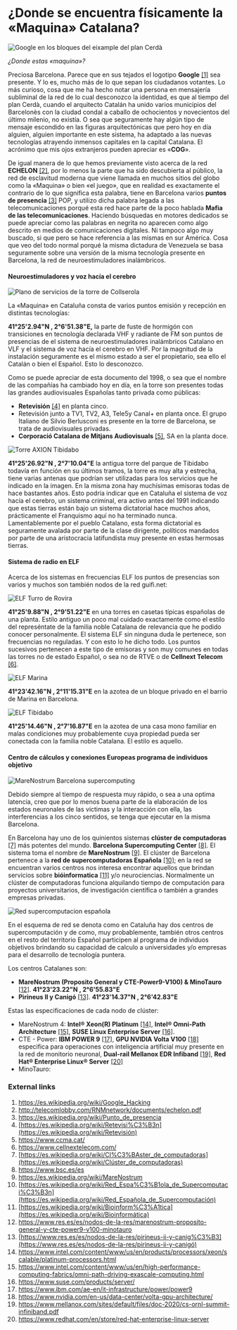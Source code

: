 # ¿Donde se encuentra físicamente la «Maquina» Catalana?

![Google en los bloques del eixample del plan Cerdà](http://redama.es/Images/eixample-barcelona-big_google.webp)

*¿Donde estas «maquina»?*

Preciosa Barcelona. Parece que en sus tejados el logotipo **Google** [[1]](https://es.wikipedia.org/wiki/Google_Hacking) sea presente. Y lo es, mucho más de lo que sepan los ciudadanos votantes. Lo más curioso, cosa que me ha hecho notar una persona en mensajería subliminal de la red de lo cual desconozco la identidad, es que al tiempo del plan Cerdà, cuando el arquitecto Catalán ha unido varios municipios del Barcelonès con la ciudad condal a caballo de ochocientos y novecientos del último milenio, no existía. O sea que seguramente hay algún tipo de mensaje escondido en las figuras arquitectónicas que pero hoy en día alguien, alguien importante en este sistema, ha adaptado a las nuevas tecnologías atrayendo inmensos capitales en la capital Catalana.  El acrónimo que mis ojos extranjeros pueden apreciar es  «**COG**».

De igual manera de lo que hemos previamente visto acerca de la red **ECHELON** [[2]](http://telecomlobby.com/RNMnetwork/documents/echelon.pdf), por lo menos la parte que ha sido descubierta al público, la red de esclavitud moderna que viene llamada en muchos sitios del globo como la «Maquina» o bien «el juego», que en realidad es exactamente el contrario de lo que significa esta palabra, tiene en Barcelona varios **puntos de presencia** [[3]](https://es.wikipedia.org/wiki/Punto_de_presencia) POP, y utilizo dicha palabra legada a las telecomunicaciones porqué esta red hace parte de la poco hablada **Mafia de las telecomunicaciones**. Haciendo búsquedas en motores dedicados se puede apreciar como las palabras en negrita no aparecen como algo descrito en medios de comunicaciones digitales. Ni tampoco algo muy buscado, si que pero se hace referencia a las mismas en sur América. Cosa que veo del todo normal porqué la misma dictadura de Venezuela se basa seguramente sobre una versión de la misma tecnología presente en Barcelona, la red de neuroestimuladores inalámbricos.  

#### Neuroestimuladores y voz hacía el cerebro

![Plano de servicios de la torre de Collserola](http://telecomlobby.com/Images/torre_collserola_disposicion_servicios.webp)

La «Maquina» en Cataluña consta de varios puntos emisión y recepción en distintas tecnologías:

**41°25'2.94"N , 2°6'51.38"E,** la parte de fuste de hormigón con transiciones en tecnología declarada VHF y radiante de FM son puntos de presencias de el sistema de neuroestimuladores inalámbricos Catalano en VLF y el sistema de voz hacía el cerebro en VHF. Por la magnitud de la instalación seguramente es el mismo estado a ser el propietario, sea ello el Catalán o bien el Español. Esto lo desconozco. 

Como se puede apreciar de esta documento del 1998, o sea que el nombre de las compañías ha cambiado hoy en día, en la torre son presentes todas las grandes audiovisuales Españolas tanto privada como públicas:

- **Retevisión** [[4]](https://es.wikipedia.org/wiki/Retevisi%C3%B3n) en planta cinco.
- Retevisión junto a TV1, TV2, A3, Tele5y Canal+ en planta once. El grupo Italiano de Silvio Berlusconi es presente en la torre de Barcelona, se trata de audiovisuales privadas.
- **Corporació Catalana de Mitjans Audiovisuals** [[5]](https://www.ccma.cat/), SA en la planta doce. 

![Torre AXION Tibidabo](http://telecomlobby.com/Images/axion_tibidabo.webp)

**41°25'26.92"N ,  2°7'10.04"E** la antigua torre del parque de Tibidabo todavía en función en su últimos tramos, la torre es muy alta y estrecha, tiene varias antenas que podrían ser utilizadas para los servicios que he indicado en la imagen. En la misma zona hay muchísimas emisoras todas de hace bastantes años. Esto podría indicar que en Cataluña el sistema de voz hacía el cerebro, un sistema criminal, era activo antes del 1991 indicando que estas tierras están bajo un sistema dictatorial hace muchos años, prácticamente el Franquismo aquí no ha terminado nunca. Lamentablemente por el pueblo Catalano, esta forma dictatorial es seguramente avalada por parte de la clase dirigente, políticos mandados por parte de una aristocracia latifundista muy presente en estas hermosas tierras.  

#### Sistema de radio en ELF

Acerca de los sistemas en frecuencias ELF los puntos de presencias son varios y muchos son también nodos de la red guifi.net:

![ELF Turro de Rovira](http://telecomlobby.com/Images/elf_barcelona_turro_rovira.webp)

 **41°25'9.88"N , 2°9'51.22"E** en una torres en casetas típicas españolas de una planta. Estilo antiguo un poco mal cuidado exactamente como el estilo del represéntate de la familia noble Catalana de relevancia que he podido conocer personalmente. El sistema ELF sin ninguna duda le pertenece, son frecuencias no reguladas. Y con esto lo he dicho todo. Los puntos sucesivos pertenecen a este tipo de emisoras y son muy comunes en todas las torres no de estado Español, o sea no de RTVE o de **Cellnext Telecom** [[6]](https://www.cellnextelecom.com/).

![ELF Marina](http://telecomlobby.com/Images/elf_barcelona_marina.webp)

**41°23'42.16"N ,  2°11'15.31"E** en la azotea de un bloque privado en el barrio de Marina en Barcelona.

![ELF Tibidabo](http://telecomlobby.com/Images/elf_barcelona_tibidabo.webp)

**41°25'14.46"N ,  2°7'16.87"E** en la azotea de una casa mono familiar en malas condiciones muy probablemente cuya propiedad pueda ser conectada con la familia noble Catalana. El estilo es aquello.

#### Centro de cálculos y conexiones Europeas programa de individuos objetivo 

![MareNostrum Barcelona supercomputing](http://telecomlobby.com/Images/barcelona_supercomputing_marenostrum.webp)

Debido siempre al tiempo de respuesta muy rápido, o sea a una optima latencia, creo que por lo menos buena parte de la elaboración de los estados neuronales de las victimas y la interacción con ella, las interferencias a los cinco sentidos, se tenga que ejecutar en la misma Barcelona.

En Barcelona hay  uno de los quinientos sistemas **clúster de computadoras** [[7]](https://es.wikipedia.org/wiki/Cl%C3%BAster_de_computadoras) más potentes del mundo. **Barcelona Supercomputing Center** [[8]](https://www.bsc.es/es).  El sistema toma el nombre de **MareNostrum** [[9]](https://es.wikipedia.org/wiki/MareNostrum). El clúster de Barcelona pertenece a la **red de supercomputadoras Española** [[10]](https://es.wikipedia.org/wiki/Red_Espa%C3%B1ola_de_Supercomputaci%C3%B3n); en la red se encuentran varios centros nos interesa encontrar aquellos que brindan servicios sobre **bióinformatica** [[11]](https://es.wikipedia.org/wiki/Bioinform%C3%A1tica) y/o neurociencias. Normalmente un clúster de computadoras funciona alquilando tiempo de computación para proyectos universitarios, de investigación científica o también a grandes empresas privadas. 

![Red supercomputacion española](http://telecomlobby.com/Images/red_supercomputacion_espanola.webp)



En el esquema de red se denota como en Cataluña hay dos centros de supercomputación y de como, muy probablemente, también otros centros en el resto del territorio Español participen al programa de individuos objetivos brindando su capacidad de calculo a universidades y/o empresas para el desarrollo de tecnología puntera.

Los centros Catalanes son:

-  **MareNostrum (Proposito General y CTE-Power9-V100) & MinoTauro** [[12]](https://www.res.es/es/nodos-de-la-res/marenostrum-proposito-general-y-cte-power9-v100-minotauro).  **41°23'23.22"N ,  2°6'55.83"E**
- **Pirineus II y Canigó** [[13]](https://www.res.es/es/nodos-de-la-res/pirineus-ii-y-canig%C3%B3).  **41°23'14.37"N , 2°6'42.83"E**

Estas las especificaciones de cada nodo de clúster:

- MareNostrum 4: **Intel® Xeon(R) Platinum** [[14]](https://www.intel.com/content/www/us/en/products/processors/xeon/scalable/platinum-processors.html), **Intel® Omni-Path Architecture** [[15]](https://www.intel.com/content/www/us/en/high-performance-computing-fabrics/omni-path-driving-exascale-computing.html), **SUSE Linux Enterprise Server** [[16]](https://www.suse.com/products/server/).
- CTE - Power: **IBM POWER 9** [[17]](https://www.ibm.com/ae-en/it-infrastructure/power/power9),  **GPU NVIDIA Volta V100** [[18]](https://www.nvidia.com/en-us/data-center/volta-gpu-architecture/) especifica para operaciones con inteligencia artificial muy presente en la red de monitorio neuronal,  **Dual-rail Mellanox EDR Infiband** [[19]](https://www.mellanox.com/sites/default/files/doc-2020/cs-ornl-summit-infiniband.pdf), **Red Hat® Enterprise Linux® Server** [[20]](https://www.redhat.com/en/store/red-hat-enterprise-linux-server)
- MinoTauro: 

### External links 

1. https://es.wikipedia.org/wiki/Google_Hacking
2. http://telecomlobby.com/RNMnetwork/documents/echelon.pdf
3. https://es.wikipedia.org/wiki/Punto_de_presencia
4. [https://es.wikipedia.org/wiki/Retevisi%C3%B3n](https://es.wikipedia.org/wiki/Retevisión)
5. https://www.ccma.cat/
6. https://www.cellnextelecom.com/
7. [https://es.wikipedia.org/wiki/Cl%C3%BAster_de_computadoras](https://es.wikipedia.org/wiki/Clúster_de_computadoras)
8. https://www.bsc.es/es
9. https://es.wikipedia.org/wiki/MareNostrum
10. [https://es.wikipedia.org/wiki/Red_Espa%C3%B1ola_de_Supercomputaci%C3%B3n](https://es.wikipedia.org/wiki/Red_Española_de_Supercomputación)
11. [https://es.wikipedia.org/wiki/Bioinform%C3%A1tica](https://es.wikipedia.org/wiki/Bioinformática)
12. https://www.res.es/es/nodos-de-la-res/marenostrum-proposito-general-y-cte-power9-v100-minotauro
13. [https://www.res.es/es/nodos-de-la-res/pirineus-ii-y-canig%C3%B3](https://www.res.es/es/nodos-de-la-res/pirineus-ii-y-canigó)
14. https://www.intel.com/content/www/us/en/products/processors/xeon/scalable/platinum-processors.html
15. https://www.intel.com/content/www/us/en/high-performance-computing-fabrics/omni-path-driving-exascale-computing.html
16. https://www.suse.com/products/server/
17. https://www.ibm.com/ae-en/it-infrastructure/power/power9
18. https://www.nvidia.com/en-us/data-center/volta-gpu-architecture/
19. https://www.mellanox.com/sites/default/files/doc-2020/cs-ornl-summit-infiniband.pdf
20. https://www.redhat.com/en/store/red-hat-enterprise-linux-server

